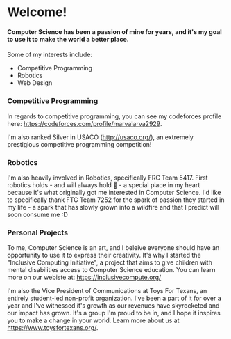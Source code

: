 
# Welcome!

#### Computer Science has been a passion of mine for years, and it's my goal to use it to make the world a better place.

Some of my interests include:

* Competitive Programming
* Robotics
* Web Design

### Competitive Programming

In regards to competitive programming, you can see my codeforces profile here: https://codeforces.com/profile/marvalarva2929.

I'm also ranked Silver in USACO (http://usaco.org/), an extremely prestigious competitive programming competition! 

### Robotics

I'm also heavily involved in Robotics, specifically FRC Team 5417. First robotics holds - and will always hold 💖 - a special place in my heart because it's what originally got me interested in Computer Science. I'd like to specifically thank FTC Team 7252 for the spark of passion they started in my life - a spark that has slowly grown into a wildfire and that I predict will soon consume me :D

### Personal Projects

To me, Computer Science is an art, and I beleive everyone should have an opportunity to use it to express their creativity. It's why I started the "Inclusive Computing Initiative", a project that aims to give children with mental disabilities access to Computer Science education. You can learn more on our webiste at: https://inclusivecompute.org/

I'm also the Vice President of Communications at Toys For Texans, an entirely student-led non-profit organization. I've been a part of it for over a year and I've witnessed it's growth as our revenues have skyrocketed and our impact has grown. It's a group I'm proud to be in, and I hope it inspires you to make a change in your world. Learn more about us at https://www.toysfortexans.org/.
